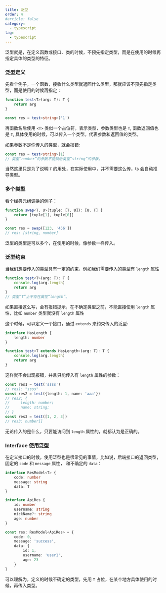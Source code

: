 ```yaml
---
title: 泛型
order: 4
#article: false
category:
  - typescript
tag:
  - typescript
---
```



泛型就是，在定义函数或接口、类的时候，不预先指定类型，而是在使用的时候再指定具体的类型的特征。

### 泛型定义

先看个例子，一个函数，接收什么类型就返回什么类型，那就应该不预先指定类型，而是使用的时候再指定：

```typescript
function test<T>(arg: T): T {
    return arg
}

const res = test<string>('1')
```

再函数名后使用 `<T>` 类似一个占位符，表示类型，参数类型也是 `T`, 函数返回值也是 `T`, 具体使用的时候，可以传入一个类型。代表参数和返回值的类型。

如果参数不是你传入的类型，就会报错:

```typescript
const res = test<string>(1)
// 类型“number”的参数不能赋给类型“string”的参数。
```

当然这里只是为了说明 `T` 的用处，在实际使用中，并不需要这么传，ts 会自动推导类型。


### 多个类型

看个经典元组调换的例子：

```typescript
function swap<T, U>(tuple: [T, U]): [U, T] {
    return [tuple[1], tuple[0]]
}

const res = swap([123, '456'])
// res: [string, number]
```

泛型的类型是可以多个，在使用的时候，像参数一样传入。

### 泛型约束

当我们想要传入的类型具有一定的约束，例如我们需要传入的类型有 `length` 属性

```typescript
function test<T>(arg: T): T {
    console.log(arg.length)
    return arg
}
// 类型“T”上不存在属性“length”。
```

如果直接这么写，会有报错提示，在不确定类型之前，不能直接使用 `length` 属性，比如 `number` 类型就没有 `length` 属性

这个时候，可以定义一个接口，通过 `extends` 来约束传入的泛型: 

```typescript
interface HasLength {
    length: number
}

function test<T extends HasLength>(arg: T): T {
    console.log(arg.length)
    return arg
}
```

这样就不会出现报错，并且只能传入有 `length` 属性的参数：

```typescript
const res1 = test('ssss')
// res1: "ssss"
const res2 = test({length: 1, name: 'aaa'})
// res2: {
//     length: number;
//     name: string;
// }
const res3 = test([1, 2, 3])
// res3: number[]
```

无论传入的是什么，只要能访问到 `length` 属性的，就都认为是正确的。


### Interface 使用泛型

在定义接口的时候，使用泛型也是很常见的事情，比如说，后端接口的返回类型，固定的 `code` 和 `message` 属性， 和不确定的 `data`：

```typescript
interface ResModel<T> {
    code: number
    message: string
    data: T
}

interface ApiRes {
    id: number
    username: string
    nickName?: string
    age: number
}

const res: ResModel<ApiRes> = {
    code: 0,
    message: 'success',
    data: {
        id: 1,
        username: 'user1',
        age: 23
    }
}
```

可以理解为，定义的时候不确定的类型，先用 `T` 占位，在某个地方具体使用的时候，再传入类型。
